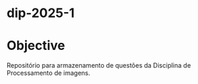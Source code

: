 # dip-2025-1

# Objective

Repositório para armazenamento de questões da Disciplina de Processamento de imagens.